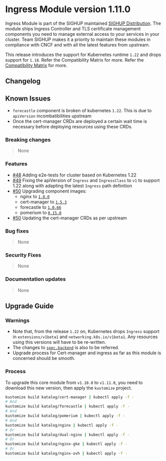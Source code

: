 # Ingress Module version 1.11.0

Ingress Module is part of the SIGHUP maintained [SIGHUP Distribution](https://github.com/sighupio/fury-distribution). The
module ships Ingress Controller and TLS certificate management
components you need to manage external access to your services in your
cluster. Team SIGHUP makes it a priority to maintain these modules in
compliance with CNCF and with all the latest features from upstream.

This release introduces the support for Kubernetes runtime `1.22` and drops support for `1.18`. Refer the Compatibility Matrix for more. Refer the [Compatibility Matrix](https://github.com/sighupio/fury-kubernetes-ingress#compatibility) for more.

## Changelog

## Known Issues

* `forecastle` component is broken of kubernetes `1.22`. This is due to `apiVersion` incombatibilities upstream
* Once the cert-manager CRDs are deployed a certain wait time is necessary before deploying resources using these CRDs.

### Breaking changes
> None
### Features
* [#48](https://github.com/sighupio/fury-kubernetes-ingress/pull/48) Adding e2e-tests for cluster based on Kubernetes 1.22
* [#49](https://github.com/sighupio/fury-kubernetes-ingress/pull/49) Fixing the apiVersion of `Ingress` and `IngressClass` to `v1` to support 1.22 along with adapting the latest `Ingress` path definition
* [#50](https://github.com/sighupio/fury-kubernetes-ingress/pull/50) Upgrading component images:
  - nginx to [`1.0.0`](https://github.com/kubernetes/ingress-nginx/releases/tag/controller-v1.0.0)
  - cert-manager to [`1.5.3`](https://github.com/jetstack/cert-manager/releases/tag/v1.5.3)
  - forecastle to [`1.0.66`](https://github.com/stakater/Forecastle/releases/tag/v1.0.66)
  - pomerium to [`0.15.0`](https://github.com/pomerium/pomerium/releases/tag/v0.15.0)
* [#50](https://github.com/sighupio/fury-kubernetes-ingress/pull/50) Updating the cert-manager CRDs as per upstream
### Bug fixes
> None
### Security Fixes
> None
### Documentation updates
> None

## Upgrade Guide

### Warnings

* Note that, from the release `1.22` on, Kubernetes drops `Ingress` support in `extensions/v1beta1` and `networking.k8s.io/v1beta1`. Any resources using this versions will have to be re-written.
* The changes to [`spec.backend`](https://kubernetes.io/docs/reference/using-api/deprecation-guide/#ingress-v122) is also to be referred.
* Upgrade process for Cert-manager and ingress as far as this module is concerned should be smooth.

### Process

To upgrade this core module from `v1.10.0` to `v1.11.0`, you need to download this new version, then apply the `kustomize` project.

```bash
kustomize build katalog/cert-manager | kubectl apply -f -
# And
kustomize build katalog/forecastle | kubectl apply -f -
# And
kustomize build katalog/pomerium | kubectl apply -f -
# And
kustomize build katalog/nginx | kubectl apply -f -
# Or
kustomize build katalog/dual-nginx | kubectl apply -f -
# Or
kustomize build katalog/nginx-gke | kubectl apply -f -
# Or
kustomize build katalog/nginx-ovh | kubectl apply -f -
```
